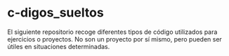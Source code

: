 # c-digos_sueltos
El siguiente repositorio recoge diferentes tipos de código utilizados para ejercicios o proyectos. No son un proyecto por sí mismo, pero pueden ser útiles en situaciones determinadas.
